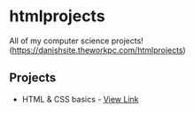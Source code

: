 # htmlprojects
All of my computer science projects! (https://danishsite.theworkpc.com/htmlprojects)

## Projects
- HTML & CSS basics - [View Link](https://danishsite.theworkpc.com/htmlprojects/htmlncss-basics/index.html)
